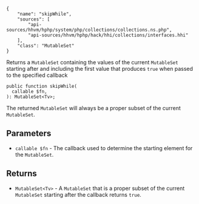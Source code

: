 ``` yamlmeta
{
    "name": "skipWhile",
    "sources": [
        "api-sources/hhvm/hphp/system/php/collections/collections.ns.php",
        "api-sources/hhvm/hphp/hack/hhi/collections/interfaces.hhi"
    ],
    "class": "MutableSet"
}
```




Returns a ` MutableSet ` containing the values of the current `` MutableSet ``
starting after and including the first value that produces ``` true ``` when
passed to the specified callback




``` Hack
public function skipWhile(
  callable $fn,
): MutableSet<Tv>;
```




The returned ` MutableSet ` will always be a proper subset of the current
`` MutableSet ``.




## Parameters




+ ` callable $fn ` - The callback used to determine the starting element for the
  `` MutableSet ``.




## Returns




* ` MutableSet<Tv> ` - A `` MutableSet `` that is a proper subset of the current
  ``` MutableSet ``` starting after the callback returns ```` true ````.
<!-- HHAPIDOC -->
